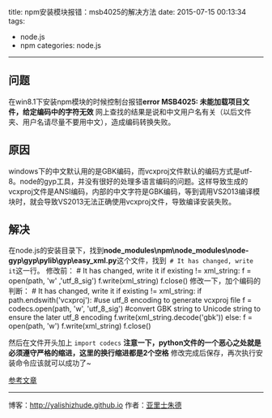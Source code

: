 title: npm安装模块报错：msb4025的解决方法
date: 2015-07-15 00:13:34
tags:
- node.js
- npm
categories: node.js
---

## 问题
在win8.1下安装npm模块的时候控制台报错**error MSB4025: 未能加载项目文件，给定编码中的字符无效**
网上查找的结果是说和中文用户名有关（以后文件夹、用户名请尽量不要用中文），造成编码转换失败。
<!-- more -->
## 原因
windows下的中文默认用的是GBK编码，而vcxproj文件默认的编码方式是utf-8。node的gyp工具，并没有很好的处理多语言编码的问题。这样导致生成的vcxproj文件是ANSI编码，内部的中文字符是GBK编码，等到调用VS2013编译模块时，就会导致VS2013无法正确使用vcxproj文件，导致编译安装失败。

## 解决
在node.js的安装目录下，找到**node_modules\npm\node_modules\node-gyp\gyp\pylib\gyp\easy_xml.py**这个文件，找到` # It has changed, write it`这一行。
修改前：
	# It has changed, write it
	  if existing != xml_string:
	    f = open(path, 'w' ,'utf_8_sig')
	    f.write(xml_string)
	    f.close()
修改一下，加个编码的判断：
	# It has changed, write it
	  if existing != xml_string:
	    if path.endswith('vcxproj'):
	      #use utf_8 encoding to generate vcxproj file
	      f = codecs.open(path, 'w', 'utf_8_sig')
	      #convert GBK string to Unicode string to ensure the later utf_8 encoding
	      f.write(xml_string.decode('gbk'))
	    else:
	      f = open(path, 'w')
	      f.write(xml_string)
	    f.close()

然后在文件开头加上
`import codecs`
**注意一下，python文件的一个恶心之处就是必须遵守严格的缩进，这里的换行缩进都是2个空格**
修改完成后保存，再次执行安装命令应该就可以成功了~

[参考文章](http://my.oschina.net/tearlight/blog/279797)

- - - 
博客：http://yalishizhude.github.io
作者：[亚里士朱德](http://yalishizhude.github.io/about/)